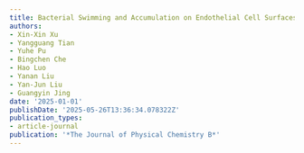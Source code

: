 ```yaml
---
title: Bacterial Swimming and Accumulation on Endothelial Cell Surfaces
authors:
- Xin-Xin Xu
- Yangguang Tian
- Yuhe Pu
- Bingchen Che
- Hao Luo
- Yanan Liu
- Yan-Jun Liu
- Guangyin Jing
date: '2025-01-01'
publishDate: '2025-05-26T13:36:34.078322Z'
publication_types:
- article-journal
publication: '*The Journal of Physical Chemistry B*'
---
```

